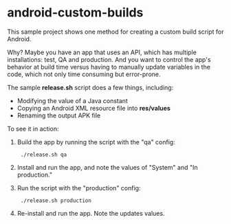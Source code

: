 android-custom-builds
=====================

This sample project shows one method for creating a custom build script for Android.

Why?  Maybe you have an app that uses an API, which has multiple installations: test, QA and production. And you want to control the app's behavior at build time versus having to manually update variables in the code, which not only time consuming but error-prone.

The sample **release.sh** script does a few things, including:

* Modifying the value of a Java constant
* Copying an Android XML resource file into **res/values**
* Renaming the output APK file

To see it in action:

1. Build the app by running the script with the "qa" config:

        ./release.sh qa

2. Install and run the app, and note the values of "System" and "In production."
3. Run the script with the "production" config:

        ./release.sh production

4. Re-install and run the app.  Note the updates values.